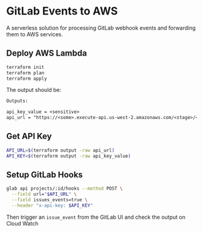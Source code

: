 # GitLab Events to AWS

A serverless solution for processing GitLab webhook events and forwarding them to AWS services.

## Deploy AWS Lambda

```bash
terraform init
terraform plan
terraform apply
```

The output should be:

```txt
Outputs:

api_key_value = <sensitive>
api_url = "https://<some>.execute-api.us-west-2.amazonaws.com/<stage>/<path>"
```

## Get API Key

```bash
API_URL=$(terraform output -raw api_url)
API_KEY=$(terraform output -raw api_key_value)
```

## Setup GitLab Hooks

```bash
glab api projects/:id/hooks --method POST \
  --field url="$API_URL" \
  --field issues_events=true \
  --header "x-api-key: $API_KEY"
```

Then trigger an `issue_event` from the GitLab UI and check the output on Cloud Watch
